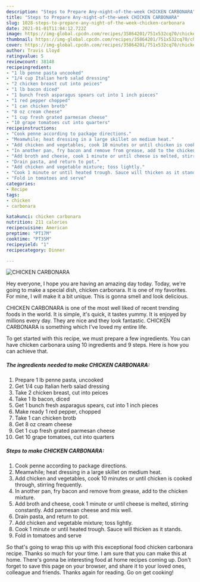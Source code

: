 ```yaml
---
description: "Steps to Prepare Any-night-of-the-week CHICKEN CARBONARA"
title: "Steps to Prepare Any-night-of-the-week CHICKEN CARBONARA"
slug: 1028-steps-to-prepare-any-night-of-the-week-chicken-carbonara
date: 2021-01-01T11:04:12.722Z
image: https://img-global.cpcdn.com/recipes/35864201/751x532cq70/chicken-carbonara-recipe-main-photo.jpg
thumbnail: https://img-global.cpcdn.com/recipes/35864201/751x532cq70/chicken-carbonara-recipe-main-photo.jpg
cover: https://img-global.cpcdn.com/recipes/35864201/751x532cq70/chicken-carbonara-recipe-main-photo.jpg
author: Travis Lloyd
ratingvalue: 5
reviewcount: 38148
recipeingredient:
- "1 lb penne pasta uncooked"
- "1/4 cup Italian herb salad dressing"
- "2 chicken breast cut into peices"
- "1 lb bacon diced"
- "1 bunch fresh asparagus spears cut into 1 inch pieces"
- "1 red pepper chopped"
- "1 can chicken brotb"
- "8 oz cream cheese"
- "1 cup fresh grated parmesan cheese"
- "10 grape tomatoes cut into quarters"
recipeinstructions:
- "Cook penne according to package directions."
- "Meamwhile; heat dressing in a large skillet on medium heat."
- "Add chicken and vegetables, cook 10 minutes or until chicken is cooked through, stirring frequently."
- "In another pan, fry bacon and remove from grease, add to the chicken mixture."
- "Add broth and cheese, cook 1 minute or until cheese is melted, stirring constantly. Add parmesan cheese and mix well."
- "Drain pasta, and return to pot."
- "Add chicken and vegetable mixture; toss lightly."
- "Cook 1 minute or until heated trough. Sauce will thicken as it stands."
- "Fold in tomatoes and serve"
categories:
- Recipe
tags:
- chicken
- carbonara

katakunci: chicken carbonara 
nutrition: 211 calories
recipecuisine: American
preptime: "PT17M"
cooktime: "PT35M"
recipeyield: "1"
recipecategory: Dinner

---
```



![CHICKEN CARBONARA](https://img-global.cpcdn.com/recipes/35864201/751x532cq70/chicken-carbonara-recipe-main-photo.jpg)

Hey everyone, I hope you are having an amazing day today. Today, we're going to make a special dish, chicken carbonara. It is one of my favorites. For mine, I will make it a bit unique. This is gonna smell and look delicious.

CHICKEN CARBONARA is one of the most well liked of recent trending foods in the world. It is simple, it's quick, it tastes yummy. It is enjoyed by millions every day. They are nice and they look fantastic. CHICKEN CARBONARA is something which I've loved my entire life.




To get started with this recipe, we must prepare a few ingredients. You can have chicken carbonara using 10 ingredients and 9 steps. Here is how you can achieve that.

<!--inarticleads1-->

##### The ingredients needed to make CHICKEN CARBONARA:

1. Prepare 1 lb penne pasta, uncooked
1. Get 1/4 cup Italian herb salad dressing
1. Take 2 chicken breast, cut into peices
1. Take 1 lb bacon, diced
1. Get 1 bunch fresh asparagus spears, cut into 1 inch pieces
1. Make ready 1 red pepper, chopped
1. Take 1 can chicken brotb
1. Get 8 oz cream cheese
1. Get 1 cup fresh grated parmesan cheese
1. Get 10 grape tomatoes, cut into quarters




<!--inarticleads2-->

##### Steps to make CHICKEN CARBONARA:

1. Cook penne according to package directions.
1. Meamwhile; heat dressing in a large skillet on medium heat.
1. Add chicken and vegetables, cook 10 minutes or until chicken is cooked through, stirring frequently.
1. In another pan, fry bacon and remove from grease, add to the chicken mixture.
1. Add broth and cheese, cook 1 minute or until cheese is melted, stirring constantly. Add parmesan cheese and mix well.
1. Drain pasta, and return to pot.
1. Add chicken and vegetable mixture; toss lightly.
1. Cook 1 minute or until heated trough. Sauce will thicken as it stands.
1. Fold in tomatoes and serve




So that's going to wrap this up with this exceptional food chicken carbonara recipe. Thanks so much for your time. I am sure that you can make this at home. There's gonna be interesting food at home recipes coming up. Don't forget to save this page on your browser, and share it to your loved ones, colleague and friends. Thanks again for reading. Go on get cooking!
